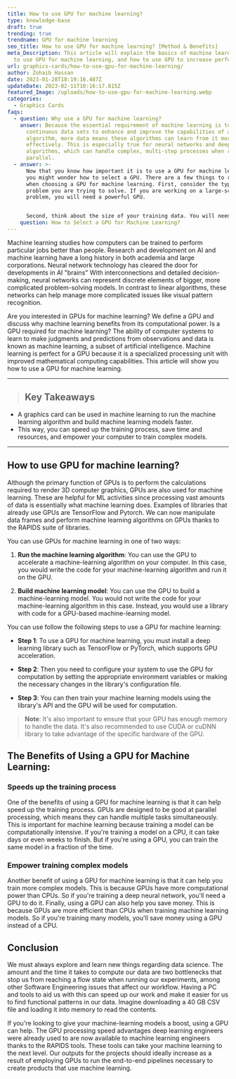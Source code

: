 ```yaml
---
title: How to use GPU for machine learning?
type: knowledge-base
draft: true
trending: true
trendname: GPU for machine learning
seo_title: How to use GPU for machine learning? [Method & Benefits]
meta_Description: This article will explain the basics of machine learning, how
  to use GPU for machine learning, and how to use GPU to increase performance.
url: graphics-cards/how-to-use-gpu-for-machine-learning/
author: Zohaib Hassan
date: 2023-01-28T18:19:16.487Z
updateDate: 2023-02-11T10:16:17.815Z
featured_Image: /uploads/how-to-use-gpu-for-machine-learning.webp
categories:
  - Graphics Cards
faqs:
  - question: Why use a GPU for machine learning?
    answer: Because the essential requirement of machine learning is to input larger
      continuous data sets to enhance and improve the capabilities of an
      algorithm, more data means these algorithms can learn from it more
      effectively. This is especially true for neural networks and deep learning
      algorithms, which can handle complex, multi-step processes when run in
      parallel.
  - answer: >-
      Now that you know how important it is to use a GPU for machine learning,
      you might wonder how to select a GPU. There are a few things to remember
      when choosing a GPU for machine learning. First, consider the type of
      problem you are trying to solve. If you are working on a large-scale
      problem, you will need a powerful GPU.


      Second, think about the size of your training data. You will need a GPU with more memory if you have an extensive training dataset. Finally, consider your budget. GPUs can be expensive, so it is essential to find one that fits your budget.
    question: How to Select a GPU for Machine Learning?
---
```

Machine learning studies how computers can be trained to perform particular jobs better than people. Research and development on AI and machine learning have a long history in both academia and large corporations. Neural network technology has cleared the door for developments in AI "brains" With interconnections and detailed decision-making, neural networks can represent discrete elements of bigger, more complicated problem-solving models. In contrast to linear algorithms, these networks can help manage more complicated issues like visual pattern recognition.

Are you interested in GPUs for machine learning? We define a GPU and discuss why machine learning benefits from its computational power. Is a GPU required for machine learning? The ability of computer systems to learn to make judgments and predictions from observations and data is known as machine learning, a subset of artificial intelligence. Machine learning is perfect for a GPU because it is a specialized processing unit with improved mathematical computing capabilities. This article will show you how to use a GPU for machine learning.

- - -

> ## Key Takeaways

* A graphics card can be used in machine learning to run the machine learning algorithm and build machine learning models faster.
* This way, you can speed up the training process, save time and resources, and empower your computer to train complex models.

- - -

## How to use GPU for machine learning?

Although the primary function of GPUs is to perform the calculations required to render 3D computer graphics, GPUs are also used for machine learning. These are helpful for ML activities since processing vast amounts of data is essentially what machine learning does. Examples of libraries that already use GPUs are TensorFlow and Pytorch. We can now manipulate data frames and perform machine learning algorithms on GPUs thanks to the RAPIDS suite of libraries.

You can use GPUs for machine learning in one of two ways:

1. **Run the machine learning algorithm**: You can use the GPU to accelerate a machine-learning algorithm on your computer. In this case, you would write the code for your machine-learning algorithm and run it on the GPU.


2. **Build machine learning model**: You can use the GPU to build a machine-learning model. You would not write the code for your machine-learning algorithm in this case. Instead, you would use a library with code for a GPU-based machine-learning model.

You can use follow the following steps to use a GPU for machine learning:

* **Step 1**: To use a GPU for machine learning, you must install a deep learning library such as TensorFlow or PyTorch, which supports GPU acceleration.


* **Step 2**: Then you need to configure your system to use the GPU for computation by setting the appropriate environment variables or making the necessary changes in the library's configuration file.


* **Step 3**: You can then train your machine learning models using the library's API and the GPU will be used for computation.

> **Note**: It's also important to ensure that your GPU has enough memory to handle the data. It's also recommended to use CUDA or cuDNN library to take advantage of the specific hardware of the GPU.

## The Benefits of Using a GPU for Machine Learning:

### Speeds up the training process

One of the benefits of using a GPU for machine learning is that it can help speed up the training process. GPUs are designed to be good at parallel processing, which means they can handle multiple tasks simultaneously. This is important for machine learning because training a model can be computationally intensive. If you're training a model on a CPU, it can take days or even weeks to finish. But if you're using a GPU, you can train the same model in a fraction of the time.

### Empower training complex models

Another benefit of using a GPU for machine learning is that it can help you train more complex models. This is because GPUs have more computational power than CPUs. So if you're training a deep neural network, you'll need a GPU to do it. Finally, using a GPU can also help you save money. This is because GPUs are more efficient than CPUs when training machine learning models. So if you're training many models, you'll save money using a GPU instead of a CPU.

## Conclusion

We must always explore and learn new things regarding data science. The amount and the time it takes to compute our data are two bottlenecks that stop us from reaching a flow state when running our experiments, among other Software Engineering issues that affect our workflow. Having a PC and tools to aid us with this can speed up our work and make it easier for us to find functional patterns in our data. Imagine downloading a 40 GB CSV file and loading it into memory to read the contents.

If you're looking to give your machine-learning models a boost, using a GPU can help. The GPU processing speed advantages deep learning engineers were already used to are now available to machine learning engineers thanks to the RAPIDS tools. These tools can take your machine learning to the next level. Our outputs for the projects should ideally increase as a result of employing GPUs to run the end-to-end pipelines necessary to create products that use machine learning.